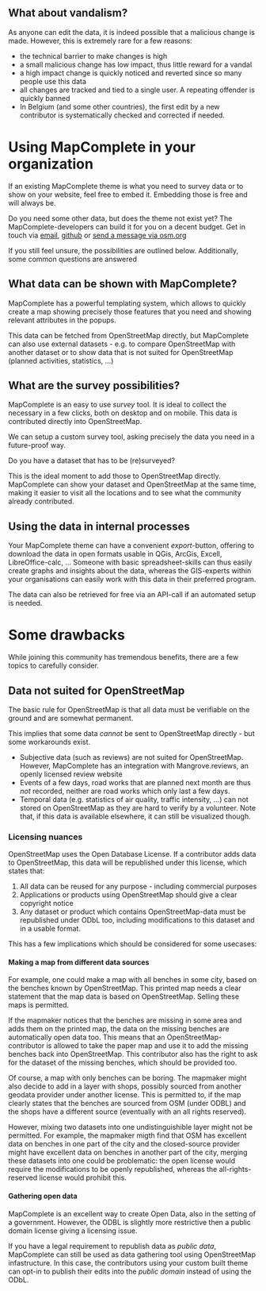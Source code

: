 

What about vandalism?
---------------------

As anyone can edit the data, it is indeed possible that a malicious change is made. However, this is extremely rare for a few reasons:

- the technical barrier to make changes is high
- a small malicious change has low impact, thus little reward for a vandal
- a high impact change is quickly noticed and reverted since so many people use this data
- all changes are tracked and tied to a single user. A repeating offender is quickly banned
- In Belgium (and some other countries), the first edit by a new contributor is systematically checked and corrected if needed.


Using MapComplete in your organization
=========

If an existing MapComplete theme is what you need to survey data or to show on your website, feel free to embed it.
Embedding those is free and will always be.

Do you need some other data, but does the theme not exist yet? The MapComplete-developers can build it for you on a decent budget. Get in touch via [email](mailto:pietervdvn@posteo.net), [github](https://github.com/pietervdvn/MapComplete/issues) or [send a message via osm.org](https://www.openstreetmap.org/message/new/Pieter%20Vander%20Vennet)

If you still feel unsure, the possibilities are outlined below. Additionally, some common questions are answered

 What data can be shown with MapComplete?
--------

MapComplete has a powerful templating system, which allows to quickly create a map showing precisely those features that you need and showing relevant attributes in the popups.

This data can be fetched from OpenStreetMap directly, but MapComplete can also use external datasets - 
e.g. to compare OpenStreetMap with another dataset or to show data that is not suited for OpenStreetMap (planned activities, statistics, ...)


What are the survey possibilities?
----

MapComplete is an easy to use _survey_ tool. It is ideal to collect the necessary in a few clicks, both on desktop and on mobile. This data is contributed directly into OpenStreetMap.

We can setup a custom survey tool, asking precisely the data you need in a future-proof way.

Do you have a dataset that has to be (re)surveyed?

This is the ideal moment to add those to OpenStreetMap directly.
MapComplete can show your dataset and OpenStreetMap at the same time, making it easier to visit all the locations and to see what the community already contributed.



Using the data in internal processes
------------------------------------

Your MapComplete theme can have a convenient _export_-button, offering to download the data in open formats usable in QGis, ArcGis, Excell, LibreOffice-calc, ...
Someone with basic spreadsheet-skills can thus easily create graphs and insights about the data, whereas the GIS-experts within your organisations can easily work with this data in their preferred program.

The data can also be retrieved for free via an API-call if an automated setup is needed.


Some drawbacks
===========================

While joining this community has tremendous benefits, there are a few topics to carefully consider.

## Data not suited for OpenStreetMap

The basic rule for OpenStreetMap is that all data must be verifiable on the ground and are somewhat permanent.

This implies that some data _cannot_ be sent to OpenStreetMap directly - but some workarounds exist.

- Subjective data (such as reviews) are not suited for OpenStreetMap. However, MapComplete has an integration with Mangrove.reviews, an openly licensed review website
- Events of a few days, road works that are planned next month are thus _not_ recorded, neither are road works which only last a few days.
- Temporal data (e.g. statistics of air quality, traffic intensity, ...) can not stored on OpenStreetMap as they are hard to verify by a volunteer. Note that, if this data is available elsewhere, it can still be visualized though.


### Licensing nuances

OpenStreetMap uses the Open Database License. If a contributor adds data to OpenStreetMap, this data will be republished under this license, which states that:

1. All data can be reused for any purpose - including commercial purposes
2. Applications or products using OpenStreetMap should give a clear copyright notice
3. Any dataset or product which contains OpenStreetMap-data must be republished under ODbL too, including modifications to this dataset and in a usable format.

This has a few implications which should be considered for some usecases:

#### Making a map from different data sources

For example, one could make a map with all benches in some city, based on the benches known by OpenStreetMap. This printed map needs a clear statement that the map data is based on OpenStreetMap.
Selling these maps is permitted.

If the mapmaker notices that the benches are missing in some area and adds them on the printed map, the data on the missing benches are automatically open data too. This means that an OpenStreetMap-contributor is allowed to take the paper map and use it to add the missing benches back into OpenStreetMap.
This contributor also has the right to ask for the dataset of the missing benches, which should be provided too.

Of course, a map with only benches can be boring. The mapmaker might also decide to add in a layer with shops, possibly sourced from another geodata provider under another license.
This is permitted to, if the map clearly states that the benches are sourced from OSM (under ODBL) and the shops have a different source (eventually with an all rights reserved).

However, mixing two datasets into one undistinguishible layer might not be permitted. For example, the mapmaker migth find that OSM has excellent data on benches in one part of the city and the closed-source provider might have excellent data on benches in another part of the city, merging these datasets into one could be problematic:
the open license would require the modifications to be openly republished, whereas the all-rights-reserved license would prohibit this.


#### Gathering open data

MapComplete is an excellent way to create Open Data, also in the setting of a government.
However, the ODBL is slightly more restrictive then a public domain license giving a licensing issue.

If you have a legal requirement to republish data as _public data_, MapComplete can still be used as data gathering tool using OpenStreetMap infastructure. In this case, the contributors using your custom built theme can opt-in to publish their edits into the _public domain_ instead of using the ODbL.

